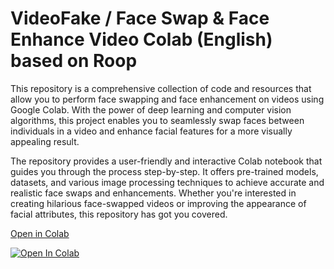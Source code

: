 # VideoFake / Face Swap & Face Enhance Video Colab (English) based on Roop
This repository is a comprehensive collection of code and resources that allow you to perform face swapping and face enhancement on videos using Google Colab. With the power of deep learning and computer vision algorithms, this project enables you to seamlessly swap faces between individuals in a video and enhance facial features for a more visually appealing result.

The repository provides a user-friendly and interactive Colab notebook that guides you through the process step-by-step. It offers pre-trained models, datasets, and various image processing techniques to achieve accurate and realistic face swaps and enhancements. Whether you're interested in creating hilarious face-swapped videos or improving the appearance of facial attributes, this repository has got you covered.


[Open in Colab](https://colab.research.google.com/github/neuromodern/VideoFake/blob/main/VideoFake_colab.ipynb)

<a href="https://colab.research.google.com/github/neuromodern/VideoFake/blob/main/VideoFake_colab.ipynb" target="_parent"><img src="https://colab.research.google.com/assets/colab-badge.svg" alt="Open In Colab"/></a>

